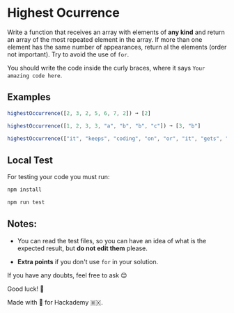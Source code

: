 # Highest Ocurrence

Write a function that receives an array with elements of **any kind** and return an array of the most repeated element in the array.
If more than one element has the same number of appearances, return al the elements (order not important). 
Try to avoid the use of `for`.

You should write the code inside the curly braces, where it says `Your amazing code here`.

## Examples

```javascript
highestOccurrence([2, 3, 2, 5, 6, 7, 2]) ➞ [2]

highestOccurrence([1, 2, 3, 3, "a", "b", "b", "c"]) ➞ [3, "b"]

highestOccurrence(["it", "keeps", "coding", "on", "or", "it", "gets", "the", "hose"]) ➞ ["it"]

```

## Local Test

For testing your code you must run: 

```sh
npm install

npm run test

```

## Notes:

- You can read the test files, so you can have an idea of what is the expected result, but **do not edit them** please.

- **Extra points** if you don't use `for` in your solution.

If you have any doubts, feel free to ask 😊

Good luck! 🚀

Made with 💚 for Hackademy 🇲🇽.